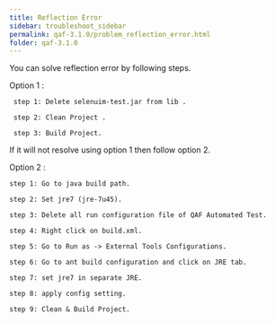 ```yaml
---
title: Reflection Error
sidebar: troubleshoot_sidebar
permalink: qaf-3.1.0/problem_reflection_error.html
folder: qaf-3.1.0
---
```

You can solve reflection error by following steps.

Option 1 :

     step 1: Delete selenuim-test.jar from lib .

     step 2: Clean Project .

     step 3: Build Project.

 

If it will not resolve using option 1 then follow option 2.

 

Option 2 :

    step 1: Go to java build path.

    step 2: Set jre7 (jre-7u45).

    step 3: Delete all run configuration file of QAF Automated Test.

    step 4: Right click on build.xml.  

    step 5: Go to Run as -> External Tools Configurations.

    step 6: Go to ant build configuration and click on JRE tab.

    step 7: set jre7 in separate JRE.

    step 8: apply config setting.

    step 9: Clean & Build Project.